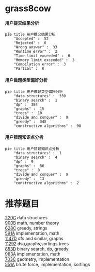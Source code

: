 # grass8cow

<!-- tabs:start -->



#### **用户提交结果分析**

```mermaid
pie title 用户提交结果分析
    "Accepted" :  52
    "Rejected" :  0
    "Wrong answer" :  33
    "Runtime error" :  2
    "Time limit exceeded" :  6
    "Memory limit exceeded" :  3
    "Compilation error" :  3
    "Partial" :  0
```

#### **用户做题类型偏好分析**

```mermaid
pie title 用户做题类型偏好分析
    "data structures" :  330
    "binary search" :  1
    "dp" :  384
    "graphs" :  15
    "trees" :  18
    "divide and conquer" :  0
    "greedy" :  348
    "constructive algorithms" :  98
```
#### **用户错题知识点分析**

```mermaid
pie title 用户错题知识点分析
    "data structures" :  1
    "binary search" :  4
    "dp" :  9
    "graphs" :  50
    "trees" :  8
    "divide and conquer" :  0
    "greedy" :  13
    "constructive algorithms" :  2
```



<!-- tabs:end -->
# 推荐题目
[220C](https://codeforces.com/contest/220/problem/C)		data structures		  
[900B](https://codeforces.com/contest/900/problem/B)		math,
                        number theory		  
[628C](https://codeforces.com/contest/628/problem/C)		greedy,
                        strings		  
[591A](https://codeforces.com/contest/591/problem/A)		implementation,
                        math		  
[1147D](https://codeforces.com/contest/1147/problem/D)		dfs and similar,
                        graphs		  
[11292](https://codeforces.com/contest/1129/problem/2)		dsu,graphs,sortings,trees		  
[853D](https://codeforces.com/contest/853/problem/D)		binary search,
                        dp,
                        greedy		  
[983A](https://codeforces.com/contest/983/problem/A)		implementation,
                        math		  
[703C](https://codeforces.com/contest/703/problem/C)		geometry,
                        implementation		  
[551A](https://codeforces.com/contest/551/problem/A)		brute force,
                        implementation,
                        sortings		  
